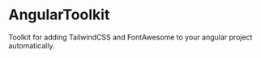 # AngularToolkit
Toolkit for adding TailwindCSS and FontAwesome to your angular project automatically.
